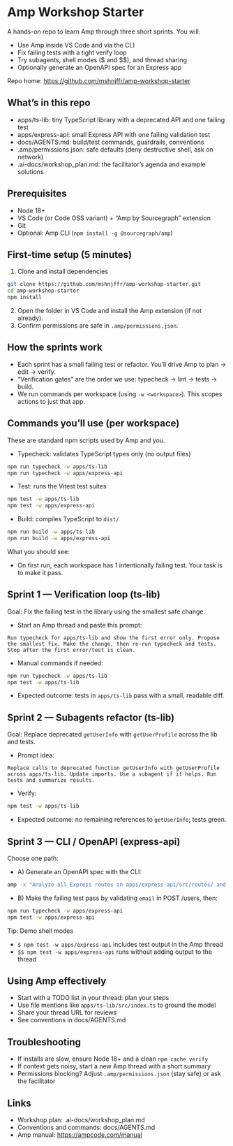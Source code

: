# Amp Workshop Starter

A hands-on repo to learn Amp through three short sprints. You will:
- Use Amp inside VS Code and via the CLI
- Fix failing tests with a tight verify loop
- Try subagents, shell modes ($ and $$), and thread sharing
- Optionally generate an OpenAPI spec for an Express app

Repo home: https://github.com/mshnjffr/amp-workshop-starter

## What’s in this repo
- apps/ts-lib: tiny TypeScript library with a deprecated API and one failing test
- apps/express-api: small Express API with one failing validation test
- docs/AGENTS.md: build/test commands, guardrails, conventions
- .amp/permissions.json: safe defaults (deny destructive shell, ask on network)
- .ai-docs/workshop_plan.md: the facilitator’s agenda and example solutions

## Prerequisites
- Node 18+
- VS Code (or Code OSS variant) + “Amp by Sourcegraph” extension
- Git
- Optional: Amp CLI (`npm install -g @sourcegraph/amp`)

## First-time setup (5 minutes)
1) Clone and install dependencies
```bash
git clone https://github.com/mshnjffr/amp-workshop-starter.git
cd amp-workshop-starter
npm install
```
2) Open the folder in VS Code and install the Amp extension (if not already).
3) Confirm permissions are safe in `.amp/permissions.json`.

## How the sprints work
- Each sprint has a small failing test or refactor. You’ll drive Amp to plan → edit → verify.
- “Verification gates” are the order we use: typecheck → lint → tests → build.
- We run commands per workspace (using `-w <workspace>`). This scopes actions to just that app.

## Commands you’ll use (per workspace)
These are standard npm scripts used by Amp and you.
- Typecheck: validates TypeScript types only (no output files)
```bash
npm run typecheck -w apps/ts-lib
npm run typecheck -w apps/express-api
```
- Test: runs the Vitest test suites
```bash
npm test -w apps/ts-lib
npm test -w apps/express-api
```
- Build: compiles TypeScript to `dist/`
```bash
npm run build -w apps/ts-lib
npm run build -w apps/express-api
```
What you should see:
- On first run, each workspace has 1 intentionally failing test. Your task is to make it pass.

## Sprint 1 — Verification loop (ts-lib)
Goal: Fix the failing test in the library using the smallest safe change.
- Start an Amp thread and paste this prompt:
```text
Run typecheck for apps/ts-lib and show the first error only. Propose the smallest fix. Make the change, then re-run typecheck and tests. Stop after the first error/test is clean.
```
- Manual commands if needed:
```bash
npm run typecheck -w apps/ts-lib
npm test -w apps/ts-lib
```
- Expected outcome: tests in `apps/ts-lib` pass with a small, readable diff.

## Sprint 2 — Subagents refactor (ts-lib)
Goal: Replace deprecated `getUserInfo` with `getUserProfile` across the lib and tests.
- Prompt idea:
```text
Replace calls to deprecated function getUserInfo with getUserProfile across apps/ts-lib. Update imports. Use a subagent if it helps. Run tests and summarize results.
```
- Verify:
```bash
npm test -w apps/ts-lib
```
- Expected outcome: no remaining references to `getUserInfo`; tests green.

## Sprint 3 — CLI / OpenAPI (express-api)
Choose one path:
- A) Generate an OpenAPI spec with the CLI:
```bash
amp -x "Analyze all Express routes in apps/express-api/src/routes/ and generate OpenAPI documentation"
```
- B) Make the failing test pass by validating `email` in POST /users, then:
```bash
npm run typecheck -w apps/express-api
npm test -w apps/express-api
```
Tip: Demo shell modes
- `$ npm test -w apps/express-api` includes test output in the Amp thread
- `$$ npm test -w apps/express-api` runs without adding output to the thread

## Using Amp effectively
- Start with a TODO list in your thread: plan your steps
- Use file mentions like `apps/ts-lib/src/index.ts` to ground the model
- Share your thread URL for reviews
- See conventions in docs/AGENTS.md

## Troubleshooting
- If installs are slow, ensure Node 18+ and a clean `npm cache verify`
- If context gets noisy, start a new Amp thread with a short summary
- Permissions blocking? Adjust `.amp/permissions.json` (stay safe) or ask the facilitator

## Links
- Workshop plan: .ai-docs/workshop_plan.md
- Conventions and commands: docs/AGENTS.md
- Amp manual: https://ampcode.com/manual
